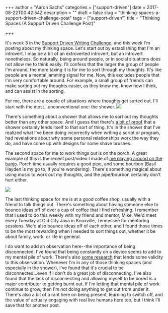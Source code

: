 +++
author = "Aaron Sachs"
categories = ["support-driven"]
date = 2017-08-22T00:42:54Z
description = ""
draft = false
slug = "thinking-spaces-a-support-driven-challenge-post"
tags = ["support-driven"]
title = "Thinking Spaces (A Support Driven Challenge Post)"

+++

It's week 3 in the [Support Driven Writing Challenge](https://supportdriven.com/2016/10/21/stretch-your-typing-fingers-support-driven-6-week-writing-challenge/), and this week I'm posting about my thinking space. Let's start out by establishing that I'm an introvert. I may be a bit of an extroverted introvert, but an introvert nonetheless. So naturally, being around people, or in social situations does not allow me to think easily. I'll confess that the larger the group of people I'm around, the more taxing it is for me to sort through my thoughts. It's like people are a mental jamming signal for me. Now, this excludes people that I'm very comfortable around. For example, a small group of friends can make sorting out my thoughts easier, as they know me, know how I think, and can assist in the sorting. 

For me, there are a couple of situations where thoughts get sorted out. I'll start with the most...unconventional one: the shower. 
![](http://www.hercampus.com/sites/default/files/2014/10/15/4672683435_3eb07c1b68.jpg)

There's something about a shower that allows me to sort out my thoughts better than any other space. And I guess that there's [a bit of proof](http://mentalfloss.com/article/52586/why-do-our-best-ideas-come-us-shower) that a shower certainly lends itself to that sort of thing. It's in the shower that I've realized what I've been doing incorrectly when writing a script or program, had revelations about why some personal relationships work the way they do, and have come up with designs for some shave brushes.

The second space for me to work things out is on the porch. A great example of this is the recent post/video I made of [me playing around on the banjo](wildwood-flower-clawhammer-banjo). Porch time usually requires a good pipe, and some bourbon (Basil Hayden is my go to, if you're wondering). There's something magical about using music to work out my thoughts, and the pipe/bourbon certainly don't hurt either. 

![](https://s-media-cache-ak0.pinimg.com/564x/de/db/58/dedb58a2ff0094360672dc49b9ef0082.jpg)

The last thinking space for me is at a good coffee shop, usually with a friend to talk things out. There's something about having someone else to bounce ideas off of over a cup of coffee that I find refreshing. I remember that I used to do this weekly with my friend and mentor, Mike. We'd meet every Tuesday at Old City Java in Knoxville, Tennessee for mentoring sessions. We'd also bounce ideas off of each other, and I found those times to be the most rewarding when I needed to sort things out, whether it be about family, work, or life in general. 

I do want to add an observation here--the importance of being disconnected. I've found that being constantly on a device seems to add to my mental pile of work. There's also [some research](http://www.businessinsider.com/the-scientific-benefits-of-being-bored-2016-1/#it-lets-you-know-when-something-is-amiss-2) that lends some validity to this observation. Whenever I'm in any of those thinking spaces (and especially in the shower), I've found that it's crucial to be disconnected...even if I don't do a great job of disconnecting. I've also found that the lack of disconnecting and allowing myself to be bored is a major contributor to getting burnt out. If I'm letting that mental pile of work continue to grow, then I'm not doing anything to get out from under it. There's also a bit of a rant here on being present, learning to switch off, and the value of actually engaging with real live humans here too, but I think I'll save that for another post.
